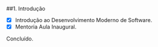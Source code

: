 ##1. Introdução
- [x] Introdução ao Desenvolvimento Moderno de Software.
- [x] Mentoria Aula Inaugural. 

Concluído.
